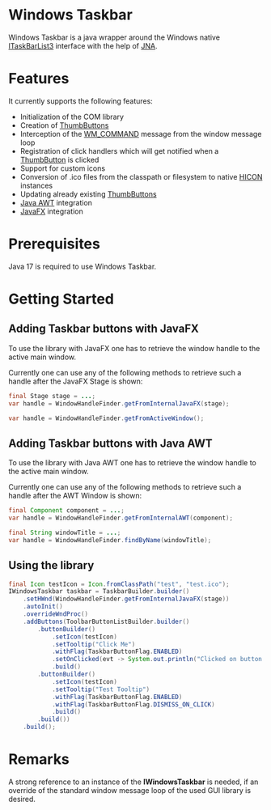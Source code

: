 # Windows Taskbar

Windows Taskbar is a java wrapper around the Windows native [ITaskBarList3](https://docs.microsoft.com/en-us/windows/win32/api/shobjidl_core/nn-shobjidl_core-itaskbarlist3) interface with the help of [JNA](https://github.com/java-native-access/jna). 

# Features

It currently supports the following features:
* Initialization of the COM library
* Creation of [ThumbButtons](https://docs.microsoft.com/en-us/windows/win32/api/shobjidl_core/ns-shobjidl_core-thumbbutton) 
* Interception of the [WM_COMMAND](https://docs.microsoft.com/en-us/windows/win32/menurc/wm-command) message from the window message loop
* Registration of click handlers which will get notified when a [ThumbButton](https://docs.microsoft.com/en-us/windows/win32/api/shobjidl_core/ns-shobjidl_core-thumbbutton) is clicked
* Support for custom icons
* Conversion of .ico files from the classpath or filesystem to native [HICON](https://docs.microsoft.com/en-us/windows/win32/menurc/using-icons) instances
* Updating already existing [ThumbButtons](https://docs.microsoft.com/en-us/windows/win32/api/shobjidl_core/ns-shobjidl_core-thumbbutton) 
* [Java AWT](https://docs.oracle.com/javase/7/docs/api/java/awt/package-summary.html) integration
* [JavaFX](https://openjfx.io) integration

# Prerequisites
Java 17 is required to use Windows Taskbar.

# Getting Started
## Adding Taskbar buttons with JavaFX
To use the library with JavaFX one has to retrieve the window handle to the active main window.

Currently one can use any of the following methods to retrieve such a handle after the JavaFX Stage is shown:
```java
final Stage stage = ...;
var handle = WindowHandleFinder.getFromInternalJavaFX(stage);
```
```java
var handle = WindowHandleFinder.getFromActiveWindow();
```

## Adding Taskbar buttons with Java AWT
To use the library with Java AWT one has to retrieve the window handle to the active main window.

Currently one can use any of the following methods to retrieve such a handle after the AWT Window is shown:
```java
final Component component = ...;
var handle = WindowHandleFinder.getFromInternalAWT(component);
```
```java
final String windowTitle = ...;
var handle = WindowHandleFinder.findByName(windowTitle);
```

## Using the library
```java
final Icon testIcon = Icon.fromClassPath("test", "test.ico");
IWindowsTaskbar taskbar = TaskbarBuilder.builder()
    .setHWnd(WindowHandleFinder.getFromInternalJavaFX(stage))
    .autoInit()
    .overrideWndProc()
    .addButtons(ToolbarButtonListBuilder.builder()
        .buttonBuilder()
            .setIcon(testIcon)
            .setTooltip("Click Me")
            .withFlag(TaskbarButtonFlag.ENABLED)
            .setOnClicked(evt -> System.out.println("Clicked on button with id " + evt.id()))
            .build()
        .buttonBuilder()
            .setIcon(testIcon)
            .setTooltip("Test Tooltip")
            .withFlag(TaskbarButtonFlag.ENABLED)
            .withFlag(TaskbarButtonFlag.DISMISS_ON_CLICK)
            .build()
        .build())
    .build();
```

# Remarks
A strong reference to an instance of the **IWindowsTaskbar** is needed, if an override of the standard window message loop of the used GUI library is desired.
